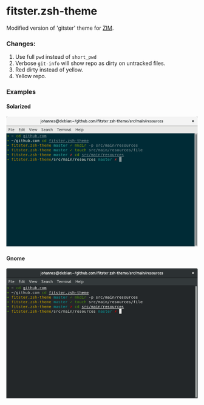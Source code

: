 # fitster.zsh-theme
Modified version of 'gitster' theme for [ZIM](https://github.com/zimfw/zimfw).
### Changes:
1. Use full `pwd` instead of `short_pwd`
2. Verbose `git-info` will show repo as dirty on untracked files.
3. Red dirty instead of yellow.
4. Yellow repo.
### Examples
#### Solarized
![Solarized](img/solarized.png)
#### Gnome
![Gnome](img/gnome.png)

